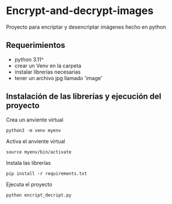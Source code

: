 # Encrypt-and-decrypt-images

Proyecto para encriptar y desencriptar imágenes hecho en python

## Requerimientos
- python 3.11^
- crear un Venv en la carpeta
- instalar librerías necesarias
- tener un archivo jpg llamado 'image'


## Instalación de las librerías y ejecución del proyecto

Crea un anviente virtual

    python3 -m venv myenv
    
Activa el anviente virtual

    source myenv/bin/activate
    
Instala las librerías

    pip install -r requirements.txt

Ejecuta el proyecto

    python encript_decript.py
